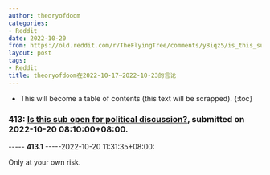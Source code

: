 ```yaml
---
author: theoryofdoom
categories:
- Reddit
date: 2022-10-20
from: https://old.reddit.com/r/TheFlyingTree/comments/y8iqz5/is_this_sub_open_for_political_discussion/
layout: post
tags:
- Reddit
title: theoryofdoom在2022-10-17~2022-10-23的言论
---
```


* This will become a table of contents (this text will be scrapped).
{:toc}

### 413: [Is this sub open for political discussion?](https://old.reddit.com/r/TheFlyingTree/comments/y8iqz5/is_this_sub_open_for_political_discussion/), submitted on 2022-10-20 08:10:00+08:00.

----- __413.1__ -----2022-10-20 11:31:35+08:00:

Only at your own risk.

